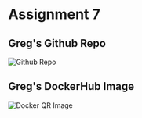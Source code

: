 # Assignment 7

## Greg's Github Repo
![Github Repo](qr_codes/QRCode_20251017011803.png "My QR Link") 

## Greg's DockerHub Image
![Docker QR Image](qr_codes/QRCode_20251017011536.png "My QR Link") 

